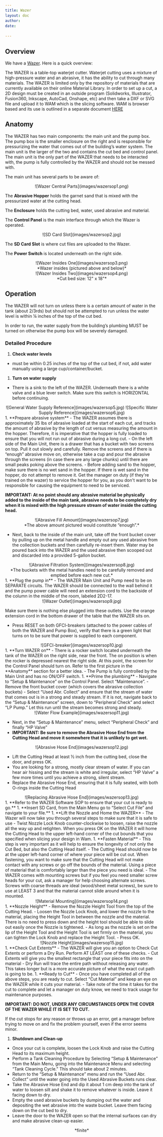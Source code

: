 ```yaml
---
title: Wazer
layout: doc
author:
date:

---
```


## Overview

We have a [Wazer](https://www.wazer.com/specs). Here is a quick overview:

The WAZER is a table-top waterjet cutter. Waterjet cutting uses a mixture of high-pressure water and an abrasive, it has the ability to cut through many materials. The WAZER is limited only by the repository of materials that are currently available on their online Material Library. In order to set up a cut, a 2D design must be created in an outside program (Solidworks, Illustrator,  Fusion360, Inkscape,  AutoCad, Onshape, etc) and then take a DXF or SVG file and upload it to WAM which is the slicing software. WAM is browser based and its use is outlined in a separate document [HERE](https://docs.google.com/document/d/e/2PACX-1vR1dXCqtqhrKVkHyGhJJPfcSqz3ATtw6Qzo6puR2IplyjMEwYYs1ZHa1CS6VhqkCRD1tPU0lUCym6Kx/pub)

## Anatomy

The WAZER has two main components: the main unit and the pump box. The pump box is the smaller enclosure on the right and is responsible for pressurizing the water that comes out of the building’s water system. The main unit is the larger of the two and contains the cut bed and control panel. The main unit is the only part of the WAZER that needs to be interacted with, the pump is fully controlled by the WAZER and should not be messed with.

The main unit has several parts to be aware of:

<center> ![Wazer Central Parts](images/wazersop1.png) </center>

The **Abrasive Hopper** holds the garnet sand that is mixed with the pressurized water at the cutting head.

The **Enclosure** holds the cutting bed, water, used abrasive and material.

The **Control Panel** is the main interface through which the Wazer is operated.

<center>![SD Card Slot](images/wazersop2.jpg)</center>

The **SD Card Slot** is where cut files are uploaded to the Wazer.

The **Power Switch** is located underneath on the right side.

<center>![Wazer Insides One](images/wazersop3.png)</center>

<center>*Wazer insides (pictured above and below)*</center>

<center>![Wazer Insides Two](images/wazersop4.png)</center>

<center>*Cut bed size: 12" x 18"*</center>

## Operation

The WAZER will not turn on unless there is a certain amount of water in the tank (about 2/3rds) but should not be attempted to run unless the water level is within ¼ inches of the top of the cut bed.

In order to run, the water supply from the building’s plumbing MUST be turned on otherwise the pump box will be severely damaged.

### Detailed Procedure

1. **Check water levels**
  - must be within 0.25 inches of the top of the cut bed, if not, add water manually using a large cup/container/bucket.
1. **Turn on water supply**
  - There is a sink to the left of the WAZER. Underneath there is a white valve and a blue lever switch. Make sure this switch is HORIZONTAL before continuing.
<center>![General Water Supply Reference](images/wazersop5.jpg) ![Specific Water Supply Reference](images/wazersop6.jpg)</center>
1. **Prepare abrasive system**
  - The WAZER assumes there is approximately 35 lbs of abrasive loaded at the start of each cut, and tracks the amount of abrasive by the length of cut versus measuring the amount in the hopper. Therefore, it is imperative that the hopper is fully loaded to ensure that you will not run out of abrasive during a long cut.
  - On the left side of the Main Unit, there is a drawer that has a bucket with two screens on top. Pull it out slowly and carefully. Remove the screens and if there is “enough” abrasive move on, otherwise take a cup and pour the abrasive through the screens (in case there are any large chunks) until there are small peaks poking above the screens.
    - Before adding sand to the hopper, make sure there is no wet sand in the hopper. If there is wet sand in the hopper, do not attempt to remove it. Get the manager on duty (if they're trained on the wazer) to service the hopper for you, as you don't want to be responsible for causing the equipment to need to be serviced.

**IMPORTANT: At no point should any abrasive material be physically added to the inside of the main tank, abrasive needs to be completely dry when it is mixed with the high pressure stream of water inside the cutting head.**

<center>![Abrasive Fill Amount](images/wazersop7.jpg)</center>
<center>*The above amount pictured would constitute “enough”.*</center>

  - Next, back to the inside of the main unit, take off the front bucket cover by pulling up on the metal handle  and empty out any used abrasive from the collection buckets and then carefully re-insert them. Water may be poured back into the WAZER and the used abrasive then scooped out and discarded into a provided 5-gallon bucket.

<center>![Abrasive Filtration System](images/wazersop8.jpg)</center>
<center>*The buckets with the metal handles need to be carefully removed and emptied before each new cut.*</center>
1. **Plug the pump in**
  - The WAZER Main Unit and Pump need to be on SEPARATE circuits. The WAZER should be connected to the wall behind it and the pump power cable will need an extension cord to the backside of the column in the middle of the room, labeled 2D2-17.

<center>![Wazer Outlet](images/wazersop9.jpg)</center>

Make sure there is nothing else plugged into these outlets. Use the orange extension cord in the bottom drawer of the table that the WAZER sits on.

  - Press RESET on both GFCI-breakers (attached to the power cables of both the WAZER and Pump Box), verify that there is a green light that turns on to be sure that power is supplied to each component.

<center>![GFCI-breaker](images/wazersop10.jpg)</center>
1. **Turn WAZER on**
  - There is a rocker switch located underneath the tank of the WAZER on the right side, near the front. The on position is when the rocker is depressed nearest the right side. At this point, the screen for the Control Panel should turn on. Refer to the first picture in the **Anatomy** section for a better idea.
  - The Pump is fully controlled by the Main Unit and has no ON/OFF switch.
1. **Prime the plumbing**
  - Navigate to “Setup & Maintenance” on the Control Panel. Select “Maintenance”.
  - Remove the front bucket cover (which covers the abrasive collection buckets)
  - Select “Used Abr. Collect” and ensure that the stream of water that comes out is in a strong and steady stream. If it is not, navigate back to the “Setup & Maintenance” screen, down to “Peripheral Check” and select “LP Pump.” Let this run until the stream becomes strong and steady.

<center>![Water Flow Example](images/wazersop11.jpg)</center>

  - Next, in the “Setup & Maintenance” menu, select “Peripheral Check” and finally “HP Valve”
  - **IMPORTANT: Be sure to remove the Abrasive Hose End from the Cutting Head and move it somewhere that it is unlikely to get wet.**

<center>![Abrasive Hose End](images/wazersop12.jpg)</center>

  - Lift the Cutting Head at least ½ inch from the cutting bed, close the door, and press OK.
  - You are looking for a strong, mostly clear stream of water. If you can hear air hissing and the stream is white and irregular, select “HP Valve” a few more times until you achieve a strong, silent stream.
  - Replace the Abrasive Hose End, ensuring that it is fully seated, with both O-rings inside the Cutting Head

<center>![Replacing Abrasive Hose End](images/wazersop13.jpg)</center>
1. **Refer to the WAZER Software SOP to ensure that your cut is ready to go.**
1. **Insert SD Card, from the Main Menu go to “Select Cut File” and navigate to your file.**
1. **Lift the Nozzle and Home the WAZER**
  - The Wazer will now take you through several steps to make sure that it is safe to use
  - Twist Nozzle Lock Knob counter-clockwise to loosen, raise the nozzle all the way up and retighten. When you press OK on the WAZER it will home the Cutting Head to the upper left-hand corner of the cut bounds that you specified when slicing your design in Wam.
1. **Fasten Material**
  - This step is very important as it will help to ensure the longevity of not only the Cut Bed, but also the Cutting Head itself.
  - The Cutting Head should now be at the upper left-hand corner of where your piece will be cut out. When fastening, you want to make sure that the Cutting Head will not make contact with any screws or go off the bounds of the material. Using a piece of material that is comfortably larger than the piece you need is ideal.
  - The WAZER comes with mounting screws but if you feel you need smaller screw heads for your cut, ask a manager for help choosing alternate screws. Screws with coarse threads are ideal (wood/sheet metal screws), be sure to use at LEAST 3 and that the material cannot slide around when it is mounted.
<center>![Material Mounting](images/wazersop14.png)</center>
1. **Nozzle Height**
  - Remove the Nozzle Height Tool from the top of the Cutting Head.
  - Loosen the Nozzle Lock Knob, and lower the nozzle to the material, placing the Height Tool in between the nozzle and the material. There is no need to press down and the height tool should be able to slide out easily once the Nozzle is tightened.
  - As long as the nozzle is set on the lip of the Height Tool and the Height Tool is set firmly on the material, you can tighten the Lock Knob and replace the Height Tool.
  - Press OK.

<center>![Nozzle Height](images/wazersop15.jpg)</center>
1. **Check Cut Extents**
  - The WAZER will give you an option to Check Cut Extents or perform a Dry Run. Perform AT LEAST one of these checks.
    - Cut Extents will give you the smallest rectangle that your piece fits into on the material
    - Dry Run will trace the entire path without releasing any water. This takes longer but is a more accurate picture of what the exact cut path is going to be.
1. **Ready to Cut**
  - Once you have completed all of the above steps, you are ready to cut. Select “Cut Material” and keep an eye on the WAZER while it cuts your material.
  - Take note of the time it takes for the cut to complete and let a manager on duty know, we need to track usage for maintenance purposes.

**IMPORTANT: DO NOT, UNDER ANY CIRCUMSTANCES OPEN THE COVER OF THE WAZER WHILE IT IS SET TO CUT.**

If the cut stops for any reason or throws up an error, get a manager before trying to move on and fix the problem yourself, even if the error seems minor.
1. **Shutdown and Clean-up**
  - Once your cut is complete, loosen the Lock Knob and raise the Cutting Head to its maximum height.
  - Perform a Tank Cleaning Procedure by Selecting “Setup & Maintenance” from the Main Menu, going into the Maintenance Menu and selecting “Tank Cleaning Cycle.” This should take about 2 minutes.
  - Return to the “Setup & Maintenance” menu and run the “Used Abr. Collect” until the water going into the Used Abrasive Buckets runs clear.
  - Take the Abrasive Hose End and dip it about 1 cm deep into the tank of water to loosen silt and shake it to remove whatever is inside. Leave it facing down to dry.
  - Empty the used abrasive buckets by dumping out the water and depositing the wet abrasive into the waste bucket. Leave them facing down on the cut bed to dry.
  - Leave the door to the WAZER open so that the internal surfaces can dry and make abrasive clean-up easier.

<center>*finite*</center>
